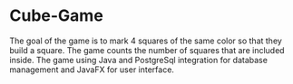 # Cube-Game
The goal of the game is to mark 4 squares of the same color so that they build a square. The game counts the number of squares that are included inside.
The game using Java and PostgreSql integration for database management and JavaFX for user interface.
